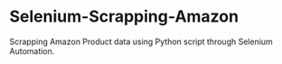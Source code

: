 # Selenium-Scrapping-Amazon

Scrapping Amazon Product data using Python script through Selenium Automation.

